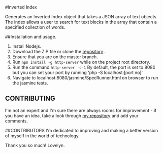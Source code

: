 #Inverted Index

Generates an Inverted Index object that takes a JSON array of text objects. The index allows a user to search for text blocks in the array that contain a specified collection of words.


##Installation and usage.

1. Install Nodejs.
2. Download the ZIP file or clone the [repository](https://github.com/andela-ltijesunimi-israel/inverted-index) .
3. Ensure that you are on the master branch.
4. Run ```npm install -g http-server``` while on the project root directory.
5. Run the command ```http-server -c-1``` By default, the port is set to 8080 but you can set your port by running 'php -S localhost:[port no]'
6. Navigate to localhost:8080/jasmine/SpecRunner.html on browser to run the jasmine tests.


## CONTRIBUTING
I'm not an expert and I'm sure there are always rooms for improvement - if you have an idea, take a look through [my repository](https://github.com/andela-ltijesunimi-israel/inverted-index) and add your comments.


##CONTRIBUTORS
I'm dedicated to improving and making a better version of myself in the world of technology.

Thank you so much! Lovelyn.

